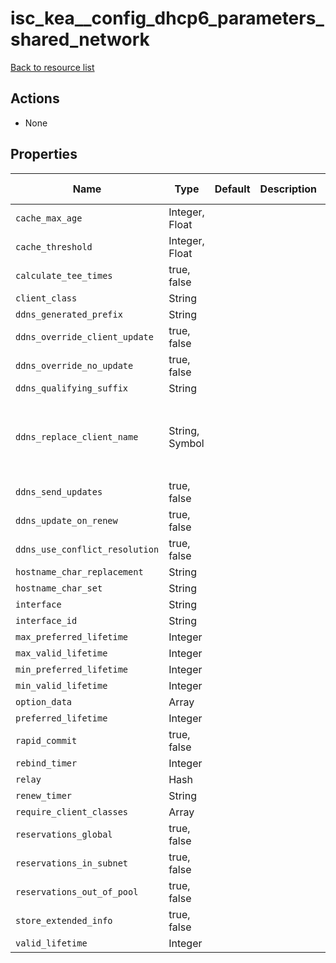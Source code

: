 # isc_kea__config_dhcp6_parameters_shared_network

[Back to resource list](../README.md#resources)

## Actions

- None

## Properties

| Name                           | Type           | Default | Description | Allowed Values                                        |
| ------------------------------ | -------------- | ------- | ----------- | ----------------------------------------------------- |
| `cache_max_age`                | Integer, Float |         |             |                                                       |
| `cache_threshold`              | Integer, Float |         |             |                                                       |
| `calculate_tee_times`          | true, false    |         |             |                                                       |
| `client_class`                 | String         |         |             |                                                       |
| `ddns_generated_prefix`        | String         |         |             |                                                       |
| `ddns_override_client_update`  | true, false    |         |             |                                                       |
| `ddns_override_no_update`      | true, false    |         |             |                                                       |
| `ddns_qualifying_suffix`       | String         |         |             |                                                       |
| `ddns_replace_client_name`     | String, Symbol |         |             | `never`, `always`, `when-present`, `when-not-present` |
| `ddns_send_updates`            | true, false    |         |             |                                                       |
| `ddns_update_on_renew`         | true, false    |         |             |                                                       |
| `ddns_use_conflict_resolution` | true, false    |         |             |                                                       |
| `hostname_char_replacement`    | String         |         |             |                                                       |
| `hostname_char_set`            | String         |         |             |                                                       |
| `interface`                    | String         |         |             |                                                       |
| `interface_id`                 | String         |         |             |                                                       |
| `max_preferred_lifetime`       | Integer        |         |             |                                                       |
| `max_valid_lifetime`           | Integer        |         |             |                                                       |
| `min_preferred_lifetime`       | Integer        |         |             |                                                       |
| `min_valid_lifetime`           | Integer        |         |             |                                                       |
| `option_data`                  | Array          |         |             |                                                       |
| `preferred_lifetime`           | Integer        |         |             |                                                       |
| `rapid_commit`                 | true, false    |         |             |                                                       |
| `rebind_timer`                 | Integer        |         |             |                                                       |
| `relay`                        | Hash           |         |             |                                                       |
| `renew_timer`                  | String         |         |             |                                                       |
| `require_client_classes`       | Array          |         |             |                                                       |
| `reservations_global`          | true, false    |         |             |                                                       |
| `reservations_in_subnet`       | true, false    |         |             |                                                       |
| `reservations_out_of_pool`     | true, false    |         |             |                                                       |
| `store_extended_info`          | true, false    |         |             |                                                       |
| `valid_lifetime`               | Integer        |         |             |                                                       |
